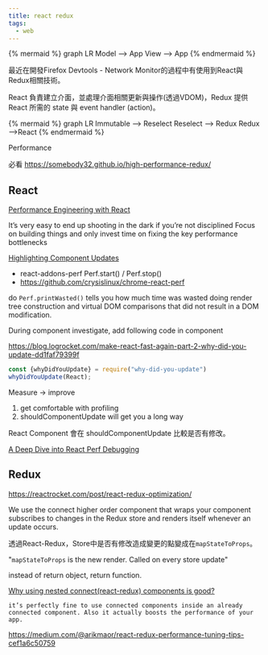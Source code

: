 ```yaml
---
title: react redux
tags:
  - web
---
```


{% mermaid %}
graph LR
Model --> App
View --> App
{% endmermaid %}

最近在開發Firefox Devtools - Network Monitor的過程中有使用到React與Redux相關技術。

React 負責建立介面，並處理介面相關更新與操作(透過VDOM)，Redux 提供 React 所需的 state 與 event handler (action)。

{% mermaid %}
graph LR
Immutable --> Reselect
Reselect --> Redux
Redux -->React
{% endmermaid %}


Performance

必看 https://somebody32.github.io/high-performance-redux/


## React

[Performance Engineering with React](
https://benchling.engineering/performance-engineering-with-react-e03013e53285)

It’s very easy to end up shooting in the dark if you’re not disciplined
Focus on building things and only invest time on fixing the key performance bottlenecks

[Highlighting Component Updates](https://blog.logrocket.com/make-react-fast-again-part-3-highlighting-component-updates-6119e45e6833)

* react-addons-perf
Perf.start() / Perf.stop()
* https://github.com/crysislinux/chrome-react-perf

do `Perf.printWasted()` tells you how much time was wasted doing render tree construction and virtual DOM comparisons that did not result in a DOM modification.

During component investigate, add following code in component

https://blog.logrocket.com/make-react-fast-again-part-2-why-did-you-update-dd1faf79399f

```js
const {whyDidYouUpdate} = require("why-did-you-update")
whyDidYouUpdate(React);
```

Measure -> improve

1. get comfortable with profiling
2. shouldComponentUpdate will get you a long way

React Component 會在 shouldComponentUpdate 比較是否有修改。

[A Deep Dive into React Perf Debugging](https://benchling.engineering/a-deep-dive-into-react-perf-debugging-fd2063f5a667)

## Redux

https://reactrocket.com/post/react-redux-optimization/

We use the connect higher order component that wraps your component  subscribes to changes in the Redux store and renders itself whenever an update occurs.

透過React-Redux，Store中是否有修改造成變更的點變成在`mapStateToProps`。

"`mapStateToProps` is the new render. Called on every store update"

instead of return object, return function.

[Why using nested connect(react-redux) components is good?](https://hackernoon.com/why-using-nested-connect-react-redux-components-is-good-bd17997b53d2)

`it’s perfectly fine to use connected components inside an already connected component. Also it actually boosts the performance of your app.`

https://medium.com/@arikmaor/react-redux-performance-tuning-tips-cef1a6c50759
